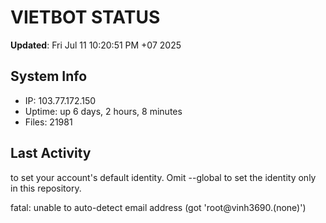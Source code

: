 # VIETBOT STATUS
**Updated**: Fri Jul 11 10:20:51 PM +07 2025

## System Info
- IP: 103.77.172.150
- Uptime: up 6 days, 2 hours, 8 minutes
- Files: 21981

## Last Activity

to set your account's default identity.
Omit --global to set the identity only in this repository.

fatal: unable to auto-detect email address (got 'root@vinh3690.(none)')
